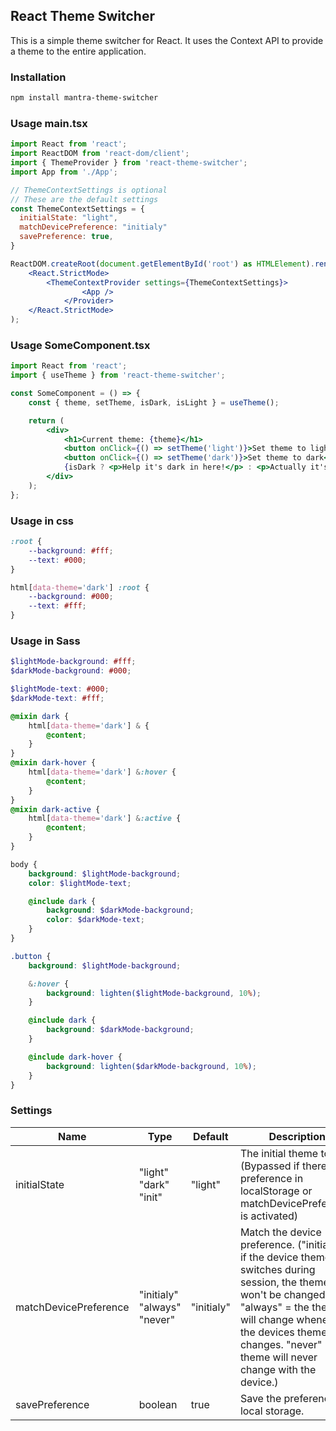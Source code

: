 ## React Theme Switcher

This is a simple theme switcher for React. It uses the Context API to provide a theme to the entire application.

### Installation

```bash
npm install mantra-theme-switcher
```

### Usage main.tsx

```jsx
import React from 'react';
import ReactDOM from 'react-dom/client';
import { ThemeProvider } from 'react-theme-switcher';
import App from './App';

// ThemeContextSettings is optional
// These are the default settings
const ThemeContextSettings = {
  initialState: "light",
  matchDevicePreference: "initialy"
  savePreference: true,
}

ReactDOM.createRoot(document.getElementById('root') as HTMLElement).render(
	<React.StrictMode>
		<ThemeContextProvider settings={ThemeContextSettings}>
				<App />
			</Provider>
	</React.StrictMode>
);

```

### Usage SomeComponent.tsx

```jsx
import React from 'react';
import { useTheme } from 'react-theme-switcher';

const SomeComponent = () => {
	const { theme, setTheme, isDark, isLight } = useTheme();

	return (
		<div>
			<h1>Current theme: {theme}</h1>
			<button onClick={() => setTheme('light')}>Set theme to light</button>
			<button onClick={() => setTheme('dark')}>Set theme to dark</button>
			{isDark ? <p>Help it's dark in here!</p> : <p>Actually it's light!</p>}
		</div>
	);
};
```

### Usage in css

```css
:root {
	--background: #fff;
	--text: #000;
}

html[data-theme='dark'] :root {
	--background: #000;
	--text: #fff;
}
```

### Usage in Sass

```scss
$lightMode-background: #fff;
$darkMode-background: #000;

$lightMode-text: #000;
$darkMode-text: #fff;

@mixin dark {
	html[data-theme='dark'] & {
		@content;
	}
}
@mixin dark-hover {
	html[data-theme='dark'] &:hover {
		@content;
	}
}
@mixin dark-active {
	html[data-theme='dark'] &:active {
		@content;
	}
}

body {
	background: $lightMode-background;
	color: $lightMode-text;

	@include dark {
		background: $darkMode-background;
		color: $darkMode-text;
	}
}

.button {
	background: $lightMode-background;

	&:hover {
		background: lighten($lightMode-background, 10%);
	}

	@include dark {
		background: $darkMode-background;
	}

	@include dark-hover {
		background: lighten($darkMode-background, 10%);
	}
}
```

### Settings

| Name                  | Type                        | Default    | Description                                                                                                                                                                                                                                      |
| --------------------- | --------------------------- | ---------- | ------------------------------------------------------------------------------------------------------------------------------------------------------------------------------------------------------------------------------------------------ |
| initialState          | "light" "dark" "init"       | "light"    | The initial theme to use. (Bypassed if there is a preference in localStorage or matchDevicePreference is activated)                                                                                                                              |
| matchDevicePreference | "initialy" "always" "never" | "initialy" | Match the device preference. ("initialy" = if the device theme switches during session, the theme won't be changed. "always" = the theme will change whenever the devices theme changes. "never" = the theme will never change with the device.) |
| savePreference        | boolean                     | true       | Save the preference in local storage.                                                                                                                                                                                                            |
